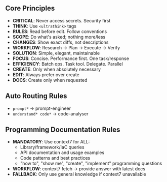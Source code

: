 
<!-- CLAUDE.md Configuration -->

## Core Principles
- **CRITICAL**: Never access secrets. Security first
- **THINK**: Use `<ultrathink>` tags
- **RULES**: Read before edit. Follow conventions
- **SCOPE**: Do what's asked; nothing more/less
- **CHANGES**: Show exact diffs, not descriptions
- **WORKFLOW**: Research → Plan → Execute → Verify
- **SOLUTION**: Simple, elegant, maintainable
- **FOCUS**: Concise. Performance first. One task/response
- **EFFICIENCY**: Batch ops. Task tool. Delegate. Parallel
- **CREATE**: Only when absolutely necessary
- **EDIT**: Always prefer over create
- **DOCS**: Create only when requested

## Auto Routing Rules
- `prompt*` → prompt-engineer
- `understand* code*` → code-analyser

## Programming Documentation Rules
- **MANDATORY**: Use context7 for ALL:
  - Library/framework/IaC queries
  - API documentation and usage examples
  - Code patterns and best practices
  - "how to", "show me", "create", "implement" programming questions
- **WORKFLOW**: context7 fetch → provide answer with latest docs
- **FALLBACK**: Only use general knowledge if context7 unavailable
